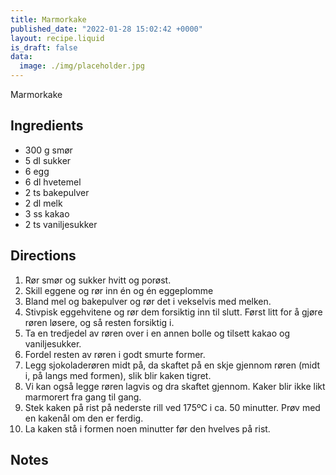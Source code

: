 ```yaml
---
title: Marmorkake
published_date: "2022-01-28 15:02:42 +0000"
layout: recipe.liquid
is_draft: false
data:
  image: ./img/placeholder.jpg
---
```

Marmorkake

## Ingredients

- 300 g smør
- 5 dl sukker
- 6 egg
- 6 dl hvetemel
- 2 ts bakepulver
- 2 dl melk
- 3 ss kakao
- 2 ts vaniljesukker

## Directions

1. Rør smør og sukker hvitt og porøst.
2. Skill eggene og rør inn én og én eggeplomme
3. Bland mel og bakepulver og rør det i vekselvis med melken.
4. Stivpisk eggehvitene og rør dem forsiktig inn til slutt. Først litt for å gjøre røren løsere, og så resten forsiktig i.
5. Ta en tredjedel av røren over i en annen bolle og tilsett kakao og vaniljesukker.
6. Fordel resten av røren i godt smurte former.
7. Legg sjokoladerøren midt på, da skaftet på en skje gjennom røren (midt i, på langs med formen), slik blir kaken tigret.
8. Vi kan også legge røren lagvis og dra skaftet gjennom. Kaker blir ikke likt marmorert fra gang til gang.
9. Stek kaken på rist på nederste rill ved 175ºC i ca. 50 minutter. Prøv med en kakenål om den er ferdig.
10. La kaken stå i formen noen minutter før den hvelves på rist.


## Notes

